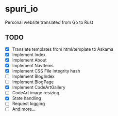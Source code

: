 # spuri_io
Personal website translated from Go to Rust

## TODO
- [x] Translate templates from html/template to Askama
- [x] Implement Index
- [x] Implement About
- [x] Implement NavItems
- [x] Implement CSS File Integrity hash
- [ ] Implement BlogIndex
- [ ] Implement BlogPage
- [x] Implement CodeArtGallery
- [ ] CodeArt image resizing
- [x] State handling
- [ ] Request logging
- [ ] And more...
